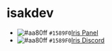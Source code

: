 <h1>isakdev</h1>

- ![#aa80ff](https://via.placeholder.com/15/#aa80ff/000000?text=+) `#1589F0`<a href="https://github.com/Iris-Development">Iris Panel</a>
- ![#aa80ff](https://via.placeholder.com/15/aa80ff/000000?text=+) `#1589F0`<a href="https://discord.gg/cADRspzEJ6">Iris Discord</a>






                    

